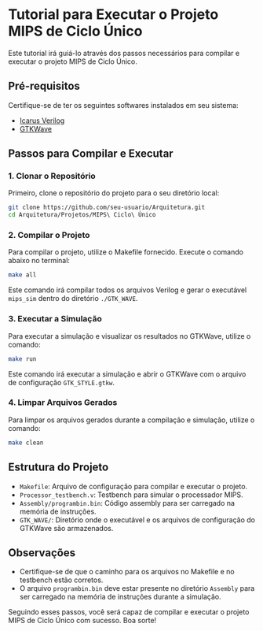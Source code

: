 # Tutorial para Executar o Projeto MIPS de Ciclo Único

Este tutorial irá guiá-lo através dos passos necessários para compilar e executar o projeto MIPS de Ciclo Único.

## Pré-requisitos

Certifique-se de ter os seguintes softwares instalados em seu sistema:
- [Icarus Verilog](http://iverilog.icarus.com/)
- [GTKWave](http://gtkwave.sourceforge.net/)

## Passos para Compilar e Executar

### 1. Clonar o Repositório

Primeiro, clone o repositório do projeto para o seu diretório local:

```sh
git clone https://github.com/seu-usuario/Arquitetura.git
cd Arquitetura/Projetos/MIPS\ Ciclo\ Único
```

### 2. Compilar o Projeto

Para compilar o projeto, utilize o Makefile fornecido. Execute o comando abaixo no terminal:

```sh
make all
```

Este comando irá compilar todos os arquivos Verilog e gerar o executável `mips_sim` dentro do diretório `./GTK_WAVE`.

### 3. Executar a Simulação

Para executar a simulação e visualizar os resultados no GTKWave, utilize o comando:

```sh
make run
```

Este comando irá executar a simulação e abrir o GTKWave com o arquivo de configuração `GTK_STYLE.gtkw`.

### 4. Limpar Arquivos Gerados

Para limpar os arquivos gerados durante a compilação e simulação, utilize o comando:

```sh
make clean
```

## Estrutura do Projeto

- `Makefile`: Arquivo de configuração para compilar e executar o projeto.
- `Processor_testbench.v`: Testbench para simular o processador MIPS.
- `Assembly/programbin.bin`: Código assembly para ser carregado na memória de instruções.
- `GTK_WAVE/`: Diretório onde o executável e os arquivos de configuração do GTKWave são armazenados.

## Observações

- Certifique-se de que o caminho para os arquivos no Makefile e no testbench estão corretos.
- O arquivo `programbin.bin` deve estar presente no diretório `Assembly` para ser carregado na memória de instruções durante a simulação.

Seguindo esses passos, você será capaz de compilar e executar o projeto MIPS de Ciclo Único com sucesso. Boa sorte!